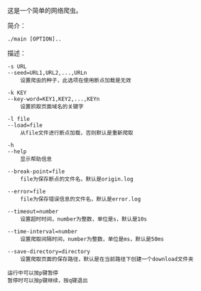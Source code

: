 这是一个简单的网络爬虫。

简介：
	
	./main [OPTION]..
	
描述：
	
	-s URL
	--seed=URL1,URL2,...,URLn
		设置爬虫的种子，此选项在使用断点加载是无效
	
	-k KEY
	--key-word=KEY1,KEY2,...,KEYn
		设置抓取页面域名的关键字
	
	-l file
	--load=file
		从file文件进行断点加载，否则默认是重新爬取
		
	-h
	--help
		显示帮助信息
	
	--break-point=file
		file为保存断点的文件名，默认是origin.log
		
	--error=file
		file为保存错误信息的文件名，默认是error.log
	
	--timeout=number
		设置超时时间，number为整数，单位是s，默认是10s
	
	--time-interval=number
		设置爬取间隔时间，number为整数，单位是ms，默认是50ms
	
	--save-directory=directory
		设置爬取页面的保存路径，默认是在当前路径下创建一个download文件夹
		
	运行中可以按p键暂停
	暂停时可以按p键继续，按q键退出
